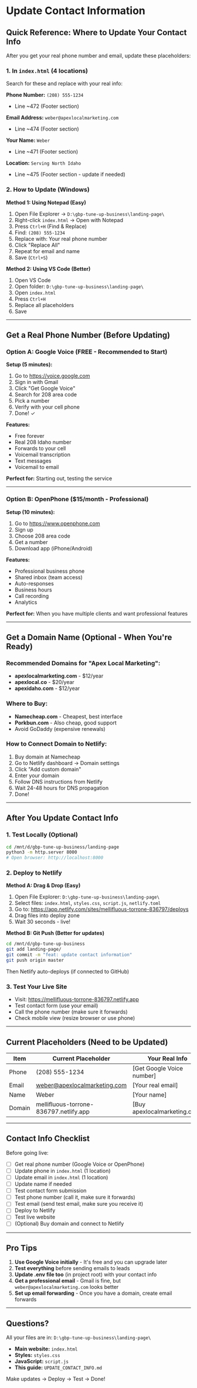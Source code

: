 # Update Contact Information

## Quick Reference: Where to Update Your Contact Info

After you get your real phone number and email, update these placeholders:

### 1. In `index.html` (4 locations)

Search for these and replace with your real info:

**Phone Number:** `(208) 555-1234`
- Line ~472 (Footer section)

**Email Address:** `weber@apexlocalmarketing.com`
- Line ~474 (Footer section)

**Your Name:** `Weber`
- Line ~471 (Footer section)

**Location:** `Serving North Idaho`
- Line ~475 (Footer section - update if needed)

### 2. How to Update (Windows)

**Method 1: Using Notepad (Easy)**
1. Open File Explorer → `D:\gbp-tune-up-business\landing-page\`
2. Right-click `index.html` → Open with Notepad
3. Press `Ctrl+H` (Find & Replace)
4. Find: `(208) 555-1234`
5. Replace with: Your real phone number
6. Click "Replace All"
7. Repeat for email and name
8. Save (`Ctrl+S`)

**Method 2: Using VS Code (Better)**
1. Open VS Code
2. Open folder: `D:\gbp-tune-up-business\landing-page\`
3. Open `index.html`
4. Press `Ctrl+H`
5. Replace all placeholders
6. Save

---

## Get a Real Phone Number (Before Updating)

### Option A: Google Voice (FREE - Recommended to Start)

**Setup (5 minutes):**
1. Go to https://voice.google.com
2. Sign in with Gmail
3. Click "Get Google Voice"
4. Search for 208 area code
5. Pick a number
6. Verify with your cell phone
7. Done! ✓

**Features:**
- Free forever
- Real 208 Idaho number
- Forwards to your cell
- Voicemail transcription
- Text messages
- Voicemail to email

**Perfect for:** Starting out, testing the service

---

### Option B: OpenPhone ($15/month - Professional)

**Setup (10 minutes):**
1. Go to https://www.openphone.com
2. Sign up
3. Choose 208 area code
4. Get a number
5. Download app (iPhone/Android)

**Features:**
- Professional business phone
- Shared inbox (team access)
- Auto-responses
- Business hours
- Call recording
- Analytics

**Perfect for:** When you have multiple clients and want professional features

---

## Get a Domain Name (Optional - When You're Ready)

### Recommended Domains for "Apex Local Marketing":
- **apexlocalmarketing.com** - $12/year
- **apexlocal.co** - $20/year
- **apexidaho.com** - $12/year

### Where to Buy:
- **Namecheap.com** - Cheapest, best interface
- **Porkbun.com** - Also cheap, good support
- Avoid GoDaddy (expensive renewals)

### How to Connect Domain to Netlify:
1. Buy domain at Namecheap
2. Go to Netlify dashboard → Domain settings
3. Click "Add custom domain"
4. Enter your domain
5. Follow DNS instructions from Netlify
6. Wait 24-48 hours for DNS propagation
7. Done!

---

## After You Update Contact Info

### 1. Test Locally (Optional)
```bash
cd /mnt/d/gbp-tune-up-business/landing-page
python3 -m http.server 8000
# Open browser: http://localhost:8000
```

### 2. Deploy to Netlify

**Method A: Drag & Drop (Easy)**
1. Open File Explorer: `D:\gbp-tune-up-business\landing-page\`
2. Select files: `index.html`, `styles.css`, `script.js`, `netlify.toml`
3. Go to: https://app.netlify.com/sites/mellifluous-torrone-836797/deploys
4. Drag files into deploy zone
5. Wait 30 seconds - live!

**Method B: Git Push (Better for updates)**
```bash
cd /mnt/d/gbp-tune-up-business
git add landing-page/
git commit -m "feat: update contact information"
git push origin master
```
Then Netlify auto-deploys (if connected to GitHub)

### 3. Test Your Live Site
- Visit: https://mellifluous-torrone-836797.netlify.app
- Test contact form (use your email)
- Call the phone number (make sure it forwards)
- Check mobile view (resize browser or use phone)

---

## Current Placeholders (Need to be Updated)

| Item | Current Placeholder | Your Real Info |
|------|-------------------|----------------|
| Phone | (208) 555-1234 | [Get Google Voice number] |
| Email | weber@apexlocalmarketing.com | [Your real email] |
| Name | Weber | [Your name] |
| Domain | mellifluous-torrone-836797.netlify.app | [Buy apexlocalmarketing.com] |

---

## Contact Info Checklist

Before going live:
- [ ] Get real phone number (Google Voice or OpenPhone)
- [ ] Update phone in `index.html` (1 location)
- [ ] Update email in `index.html` (1 location)
- [ ] Update name if needed
- [ ] Test contact form submission
- [ ] Test phone number (call it, make sure it forwards)
- [ ] Test email (send test email, make sure you receive it)
- [ ] Deploy to Netlify
- [ ] Test live website
- [ ] (Optional) Buy domain and connect to Netlify

---

## Pro Tips

1. **Use Google Voice initially** - It's free and you can upgrade later
2. **Test everything** before sending emails to leads
3. **Update .env file too** (in project root) with your contact info
4. **Get a professional email** - Gmail is fine, but `weber@apexlocalmarketing.com` looks better
5. **Set up email forwarding** - Once you have a domain, create email forwards

---

## Questions?

All your files are in: `D:\gbp-tune-up-business\landing-page\`

- **Main website:** `index.html`
- **Styles:** `styles.css`
- **JavaScript:** `script.js`
- **This guide:** `UPDATE_CONTACT_INFO.md`

Make updates → Deploy → Test → Done!
